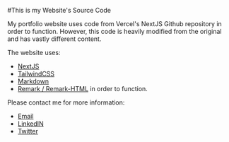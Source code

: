 #This is my Website's Source Code

My portfolio website uses code from Vercel's NextJS Github repository in order to function. However, this code is heavily modified from the original and has vastly different content. 

The website uses:
 - [NextJS](https://nextjs.org/)
 - [TailwindCSS](https://tailwindcss.com/)
 - [Markdown](https://daringfireball.net/projects/markdown/)
 - [Remark / Remark-HTML](https://remark.js.org/)
in order to function.

Please contact me for more information:
 - [Email](mailto:namanarora166@gmail.com)
 - [LinkedIN](https://www.linkedin.com/in/namarora)
 - [Twitter](https://twitter.com/RealNamanArora)
